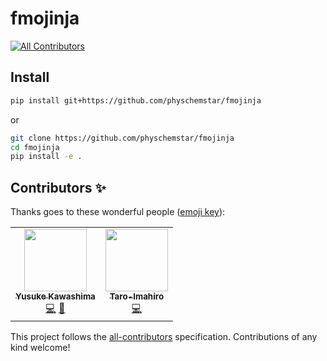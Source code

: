 # fmojinja
<!-- ALL-CONTRIBUTORS-BADGE:START - Do not remove or modify this section -->
[![All Contributors](https://img.shields.io/badge/all_contributors-2-orange.svg?style=flat-square)](#contributors-)
<!-- ALL-CONTRIBUTORS-BADGE:END -->

## Install

```bash
pip install git+https://github.com/physchemstar/fmojinja
```

or

```bash
git clone https://github.com/physchemstar/fmojinja
cd fmojinja
pip install -e .
```


## Contributors ✨

Thanks goes to these wonderful people ([emoji key](https://allcontributors.org/docs/en/emoji-key)):

<!-- ALL-CONTRIBUTORS-LIST:START - Do not remove or modify this section -->
<!-- prettier-ignore-start -->
<!-- markdownlint-disable -->
<table>
  <tr>
    <td align="center"><a href="https://github.com/kyusque"><img src="https://avatars.githubusercontent.com/u/24940851?v=4?s=100" width="100px;" alt=""/><br /><sub><b>Yusuke Kawashima</b></sub></a><br /><a href="https://github.com/kyusque/fmojinja/commits?author=kyusque" title="Code">💻</a> <a href="https://github.com/kyusque/fmojinja/commits?author=kyusque" title="Documentation">📖</a></td>
    <td align="center"><a href="https://github.com/Taro-Imahiro"><img src="https://avatars.githubusercontent.com/u/84991235?v=4?s=100" width="100px;" alt=""/><br /><sub><b>Taro-Imahiro</b></sub></a><br /><a href="https://github.com/kyusque/fmojinja/commits?author=Taro-Imahiro" title="Code">💻</a></td>
  </tr>
</table>

<!-- markdownlint-restore -->
<!-- prettier-ignore-end -->

<!-- ALL-CONTRIBUTORS-LIST:END -->

This project follows the [all-contributors](https://github.com/all-contributors/all-contributors) specification. Contributions of any kind welcome!